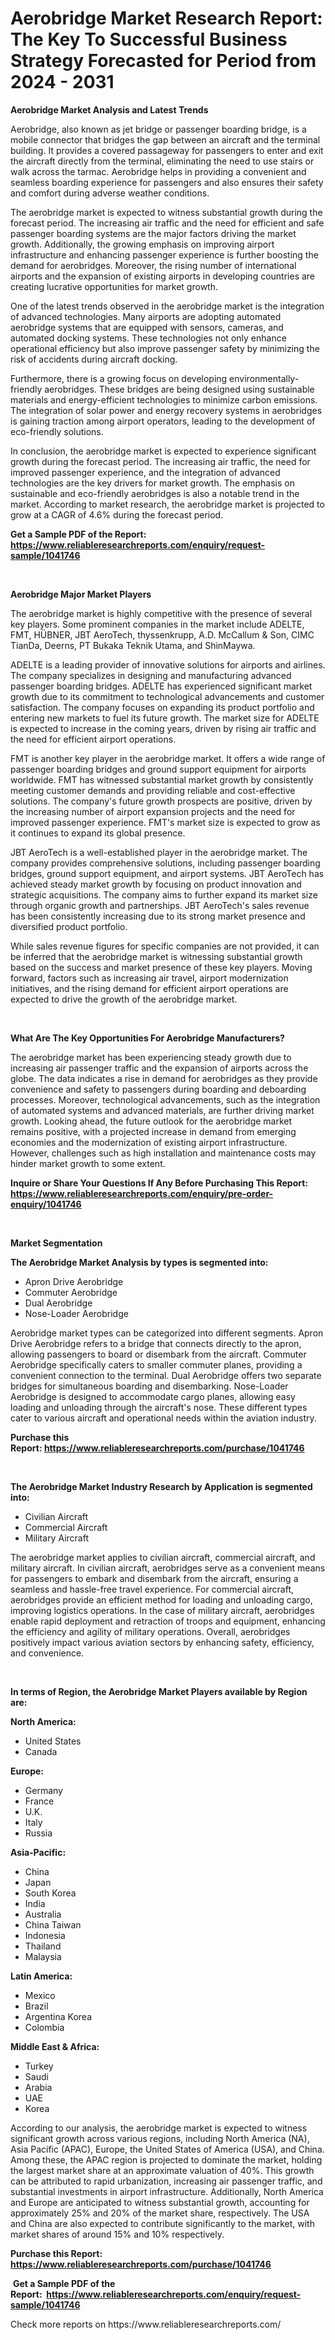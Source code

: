 <p><h1>Aerobridge Market Research Report: The Key To Successful Business Strategy Forecasted for Period from 2024 - 2031</h1></p><p><strong>Aerobridge Market Analysis and Latest Trends</strong></p>
<p><p>Aerobridge, also known as jet bridge or passenger boarding bridge, is a mobile connector that bridges the gap between an aircraft and the terminal building. It provides a covered passageway for passengers to enter and exit the aircraft directly from the terminal, eliminating the need to use stairs or walk across the tarmac. Aerobridge helps in providing a convenient and seamless boarding experience for passengers and also ensures their safety and comfort during adverse weather conditions.</p><p>The aerobridge market is expected to witness substantial growth during the forecast period. The increasing air traffic and the need for efficient and safe passenger boarding systems are the major factors driving the market growth. Additionally, the growing emphasis on improving airport infrastructure and enhancing passenger experience is further boosting the demand for aerobridges. Moreover, the rising number of international airports and the expansion of existing airports in developing countries are creating lucrative opportunities for market growth.</p><p>One of the latest trends observed in the aerobridge market is the integration of advanced technologies. Many airports are adopting automated aerobridge systems that are equipped with sensors, cameras, and automated docking systems. These technologies not only enhance operational efficiency but also improve passenger safety by minimizing the risk of accidents during aircraft docking.</p><p>Furthermore, there is a growing focus on developing environmentally-friendly aerobridges. These bridges are being designed using sustainable materials and energy-efficient technologies to minimize carbon emissions. The integration of solar power and energy recovery systems in aerobridges is gaining traction among airport operators, leading to the development of eco-friendly solutions.</p><p>In conclusion, the aerobridge market is expected to experience significant growth during the forecast period. The increasing air traffic, the need for improved passenger experience, and the integration of advanced technologies are the key drivers for market growth. The emphasis on sustainable and eco-friendly aerobridges is also a notable trend in the market. According to market research, the aerobridge market is projected to grow at a CAGR of 4.6% during the forecast period.</p></p>
<p><strong>Get a Sample PDF of the Report:&nbsp; <a href="https://www.reliableresearchreports.com/enquiry/request-sample/1041746">https://www.reliableresearchreports.com/enquiry/request-sample/1041746</a></strong></p>
<p>&nbsp;</p>
<p><strong>Aerobridge Major Market Players</strong></p>
<p><p>The aerobridge market is highly competitive with the presence of several key players. Some prominent companies in the market include ADELTE, FMT, HÜBNER, JBT AeroTech, thyssenkrupp, A.D. McCallum & Son, CIMC TianDa, Deerns, PT Bukaka Teknik Utama, and ShinMaywa.</p><p>ADELTE is a leading provider of innovative solutions for airports and airlines. The company specializes in designing and manufacturing advanced passenger boarding bridges. ADELTE has experienced significant market growth due to its commitment to technological advancements and customer satisfaction. The company focuses on expanding its product portfolio and entering new markets to fuel its future growth. The market size for ADELTE is expected to increase in the coming years, driven by rising air traffic and the need for efficient airport operations.</p><p>FMT is another key player in the aerobridge market. It offers a wide range of passenger boarding bridges and ground support equipment for airports worldwide. FMT has witnessed substantial market growth by consistently meeting customer demands and providing reliable and cost-effective solutions. The company's future growth prospects are positive, driven by the increasing number of airport expansion projects and the need for improved passenger experience. FMT's market size is expected to grow as it continues to expand its global presence.</p><p>JBT AeroTech is a well-established player in the aerobridge market. The company provides comprehensive solutions, including passenger boarding bridges, ground support equipment, and airport systems. JBT AeroTech has achieved steady market growth by focusing on product innovation and strategic acquisitions. The company aims to further expand its market size through organic growth and partnerships. JBT AeroTech's sales revenue has been consistently increasing due to its strong market presence and diversified product portfolio.</p><p>While sales revenue figures for specific companies are not provided, it can be inferred that the aerobridge market is witnessing substantial growth based on the success and market presence of these key players. Moving forward, factors such as increasing air travel, airport modernization initiatives, and the rising demand for efficient airport operations are expected to drive the growth of the aerobridge market.</p></p>
<p>&nbsp;</p>
<p><strong>What Are The Key Opportunities For Aerobridge Manufacturers?</strong></p>
<p><p>The aerobridge market has been experiencing steady growth due to increasing air passenger traffic and the expansion of airports across the globe. The data indicates a rise in demand for aerobridges as they provide convenience and safety to passengers during boarding and deboarding processes. Moreover, technological advancements, such as the integration of automated systems and advanced materials, are further driving market growth. Looking ahead, the future outlook for the aerobridge market remains positive, with a projected increase in demand from emerging economies and the modernization of existing airport infrastructure. However, challenges such as high installation and maintenance costs may hinder market growth to some extent.</p></p>
<p><strong>Inquire or Share Your Questions If Any Before Purchasing This Report: <a href="https://www.reliableresearchreports.com/enquiry/pre-order-enquiry/1041746">https://www.reliableresearchreports.com/enquiry/pre-order-enquiry/1041746</a></strong></p>
<p>&nbsp;</p>
<p><strong>Market Segmentation</strong></p>
<p><strong>The Aerobridge Market Analysis by types is segmented into:</strong></p>
<p><ul><li>Apron Drive Aerobridge</li><li>Commuter Aerobridge</li><li>Dual Aerobridge</li><li>Nose-Loader Aerobridge</li></ul></p>
<p><p>Aerobridge market types can be categorized into different segments. Apron Drive Aerobridge refers to a bridge that connects directly to the apron, allowing passengers to board or disembark from the aircraft. Commuter Aerobridge specifically caters to smaller commuter planes, providing a convenient connection to the terminal. Dual Aerobridge offers two separate bridges for simultaneous boarding and disembarking. Nose-Loader Aerobridge is designed to accommodate cargo planes, allowing easy loading and unloading through the aircraft's nose. These different types cater to various aircraft and operational needs within the aviation industry.</p></p>
<p><strong>Purchase this Report:&nbsp;<a href="https://www.reliableresearchreports.com/purchase/1041746">https://www.reliableresearchreports.com/purchase/1041746</a></strong></p>
<p>&nbsp;</p>
<p><strong>The Aerobridge Market Industry Research by Application is segmented into:</strong></p>
<p><ul><li>Civilian Aircraft</li><li>Commercial Aircraft</li><li>Military Aircraft</li></ul></p>
<p><p>The aerobridge market applies to civilian aircraft, commercial aircraft, and military aircraft. In civilian aircraft, aerobridges serve as a convenient means for passengers to embark and disembark from the aircraft, ensuring a seamless and hassle-free travel experience. For commercial aircraft, aerobridges provide an efficient method for loading and unloading cargo, improving logistics operations. In the case of military aircraft, aerobridges enable rapid deployment and retraction of troops and equipment, enhancing the efficiency and agility of military operations. Overall, aerobridges positively impact various aviation sectors by enhancing safety, efficiency, and convenience.</p></p>
<p>&nbsp;</p>
<p><strong>In terms of Region, the Aerobridge Market Players available by Region are:</strong></p>
<p>
    <p> <strong> North America: </strong>
        <ul>
            <li>United States</li>
            <li>Canada</li>
        </ul>
        </p> 
    <p> <strong> Europe: </strong>
        <ul>
            <li>Germany</li>
            <li>France</li>
            <li>U.K.</li>
            <li>Italy</li>
            <li>Russia</li>
        </ul>
        </p> 
    <p> <strong> Asia-Pacific: </strong>
        <ul>
            <li>China</li>
            <li>Japan</li>
            <li>South Korea</li>
            <li>India</li>
            <li>Australia</li>
            <li>China Taiwan</li>
            <li>Indonesia</li>
            <li>Thailand</li>
            <li>Malaysia</li>
        </ul>
        </p> 
    <p> <strong> Latin America: </strong>
        <ul>
            <li>Mexico</li>
            <li>Brazil</li>
            <li>Argentina Korea</li>
            <li>Colombia</li>
        </ul>
        </p> 
    <p> <strong> Middle East & Africa: </strong>
        <ul>
            <li>Turkey</li>
            <li>Saudi</li>
            <li>Arabia</li>
            <li>UAE</li>
            <li>Korea</li>
        </ul>
    </p>
    </p>
<p><p>According to our analysis, the aerobridge market is expected to witness significant growth across various regions, including North America (NA), Asia Pacific (APAC), Europe, the United States of America (USA), and China. Among these, the APAC region is projected to dominate the market, holding the largest market share at an approximate valuation of 40%. This growth can be attributed to rapid urbanization, increasing air passenger traffic, and substantial investments in airport infrastructure. Additionally, North America and Europe are anticipated to witness substantial growth, accounting for approximately 25% and 20% of the market share, respectively. The USA and China are also expected to contribute significantly to the market, with market shares of around 15% and 10% respectively.</p></p>
<p><strong>Purchase this Report: <a href="https://www.reliableresearchreports.com/purchase/1041746">https://www.reliableresearchreports.com/purchase/1041746</a></strong></p>
<p>&nbsp;<strong>Get a Sample PDF of the Report:&nbsp;&nbsp;<a href="https://www.reliableresearchreports.com/enquiry/request-sample/1041746">https://www.reliableresearchreports.com/enquiry/request-sample/1041746</a></strong></p>
<p><strong></strong></p>
<p>Check more reports on https://www.reliableresearchreports.com/</p>